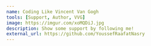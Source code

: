 ```yaml
---
name: Coding Like Vincent Van Gogh
tools: [Support, Author, VVG]
image: https://imgur.com/xoMQDiJ.jpg
description: Show some support by following me!
external_url: https://github.com/YoussefRaafatNasry
---
```

